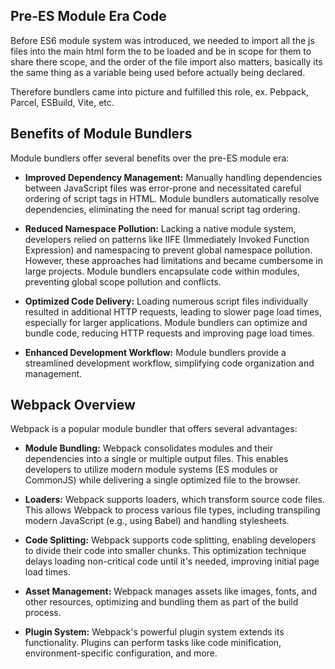 ## Pre-ES Module Era Code

Before ES6 module system was introduced, we needed to import all the js files into the main html form the to be loaded and be in scope for them to share there scope, and the order of the file import also matters, basically its the same thing as a variable being used before actually being declared.

Therefore bundlers came into picture and fulfilled this role, ex. Pebpack, Parcel, ESBuild, Vite, etc.

## Benefits of Module Bundlers

Module bundlers offer several benefits over the pre-ES module era:

- **Improved Dependency Management:** Manually handling dependencies between JavaScript files was error-prone and necessitated careful ordering of script tags in HTML. Module bundlers automatically resolve dependencies, eliminating the need for manual script tag ordering.

- **Reduced Namespace Pollution:** Lacking a native module system, developers relied on patterns like IIFE (Immediately Invoked Function Expression) and namespacing to prevent global namespace pollution. However, these approaches had limitations and became cumbersome in large projects. Module bundlers encapsulate code within modules, preventing global scope pollution and conflicts.

- **Optimized Code Delivery:** Loading numerous script files individually resulted in additional HTTP requests, leading to slower page load times, especially for larger applications. Module bundlers can optimize and bundle code, reducing HTTP requests and improving page load times.

- **Enhanced Development Workflow:** Module bundlers provide a streamlined development workflow, simplifying code organization and management.

## Webpack Overview

Webpack is a popular module bundler that offers several advantages:

- **Module Bundling:** Webpack consolidates modules and their dependencies into a single or multiple output files. This enables developers to utilize modern module systems (ES modules or CommonJS) while delivering a single optimized file to the browser.

- **Loaders:** Webpack supports loaders, which transform source code files. This allows Webpack to process various file types, including transpiling modern JavaScript (e.g., using Babel) and handling stylesheets.

- **Code Splitting:** Webpack supports code splitting, enabling developers to divide their code into smaller chunks. This optimization technique delays loading non-critical code until it's needed, improving initial page load times.

- **Asset Management:** Webpack manages assets like images, fonts, and other resources, optimizing and bundling them as part of the build process.

- **Plugin System:** Webpack's powerful plugin system extends its functionality. Plugins can perform tasks like code minification, environment-specific configuration, and more.


